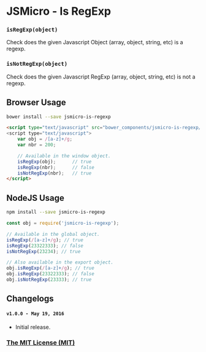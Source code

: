 # JSMicro - Is RegExp

### **`isRegExp(object)`**

Check does the given Javascript Object (array, object, string, etc) is a regexp.

### **`isNotRegExp(object)`**

Check does the given Javascript RegExp (array, object, string, etc) is not a regexp.

## Browser Usage

```bash
bower install --save jsmicro-is-regexp
```

```html
<script type="text/javascript" src="bower_components/jsmicro-is-regexp/index.js">
<script type="text/javascript">
    var obj = /[a-z]+/g;
    var nbr = 200;

    // Available in the window object.
    isRegExp(obj);      // true
    isRegExp(nbr);      // false
    isNotRegExp(nbr);   // true
</script>
```

## NodeJS Usage

```bash
npm install --save jsmicro-is-regexp
```

```js
const obj = require('jsmicro-is-regexp');

// Available in the global object.
isRegExp(/[a-z]+/g); // true
isRegExp(23322333); // false
isNotRegExp(23234); // true

// Also available in the export object.
obj.isRegExp(/[a-z]+/g); // true
obj.isRegExp(23322333); // false
obj.isNotRegExp(23333); // true
```

## Changelogs

#### **`v1.0.0 - May 19, 2016`**

* Initial release.

### [The MIT License (MIT)](https://mahdaen.mit-license.org/)
